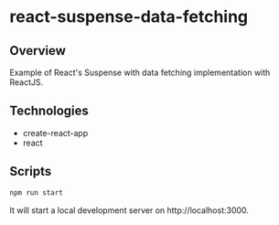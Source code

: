 # react-suspense-data-fetching

## Overview

Example of React's Suspense with data fetching implementation with ReactJS.

## Technologies

- create-react-app
- react

## Scripts

```bash
npm run start
```

It will start a local development server on http://localhost:3000.
